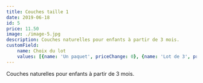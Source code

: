 ```yaml
---
title: Couches taille 1
date: 2019-06-18
id: 5
price: 11.50
image: ./image-5.jpg
description: Couches naturelles pour enfants à partir de 3 mois.
customField: 
    name: Choix du lot
    values: [{name: 'Un paquet', priceChange: 0}, {name: 'Lot de 3', priceChange: 21.00}, {name: 'Lot de 6', priceChange: 55.00}]
---
```


Couches naturelles pour enfants à partir de 3 mois.